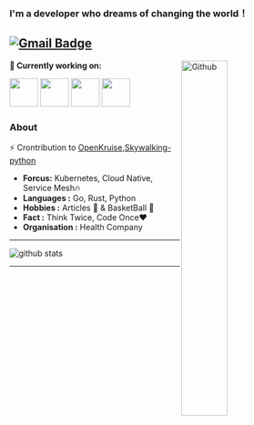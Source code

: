  ### I'm a developer who dreams of changing the world！
[![Gmail Badge](https://img.shields.io/badge/-wucy4328@gmail.com-c14438?style=flat-square&logo=Gmail&logoColor=white&link=mailto:wucy4328@gmail.com)](mailto:wucy4328@gmail.com)
---------------------------------------------------------------------------------------------------------------------------------------------------------------------------------

<img width="40%" align="right" alt="Github" src="https://raw.githubusercontent.com/onimur/.github/master/.resources/git-header.svg" />


**🌱 Currently working on:**

<code><a href="https://go.dev/" target="_blank"><img height="50" src="https://www.vectorlogo.zone/logos/golang/golang-icon.svg"></a></code>
<code><a href="https://www.rust-lang.org/" target="_blank"><img height="50" src="https://www.vectorlogo.zone/logos/rust-lang/rust-lang-ar21.svg"></a></code>
<code><a href="https://www.python.org/" target="_blank"><img height="50" src="https://www.vectorlogo.zone/logos/python/python-ar21.svg"></a></code>
<code><a href="https://kubernetes.io/" target="_blank"><img height="50" src="https://www.vectorlogo.zone/logos/kubernetes/kubernetes-ar21.svg"></a></code>

### About

⚡ Crontribution to [OpenKruise](https://github.com/openkruise),[Skywalking-python](https://github.com/openkruise)

 
- **Forcus:** Kubernetes, Cloud Native, Service Mesh:fire:	
-  **Languages :** Go, Rust, Python
-  **Hobbies :** Articles :book: & BasketBall :basketball:
-  **Fact :** Think Twice, Code Once:heart: 
-  **Organisation :** Health Company

---------------------------------------------------------------------------------------------------------------------------------------------------------------------------------

![github stats](https://github-readme-stats.vercel.app/api?username=dafu-wu&show_icons=true)

---------------------------------------------------------------------------------------------------------------------------------------------------------------------------------



